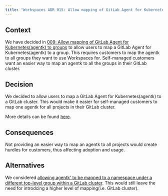 ```yaml
---
title: "Workspaces ADR 015: Allow mapping of GitLab Agent for Kubernetes(agentk) to GitLab Cluster"
---
```


## Context

We have decided in [009: Allow mapping of GitLab Agent for Kubernetes(agentk) to groups](./009_allow_mapping_of_agentk_to_groups.md)
to allow users to map a GitLab Agent for Kubernetes(agentk) to a group.
This requires customers to map the agentk to all groups they want to use Workspaces for.
Self-managed customers want an easier way to map an agentk to all the groups in their GitLab cluster.

## Decision

We decided to allow users to map a GitLab Agent for Kubernetes(agentk) to a GitLab cluster.
This would make it easier for self-managed customers to map one agentk for all projects in their GitLab cluster.

More details can be found [here](https://gitlab.com/groups/gitlab-org/-/epics/16485).

## Consequences

Not providing an easier way to map an agentk to all projects would create hurdles for customers,
thus affecting adoption and usage.

## Alternatives

We considered [allowing agentk' to be mapped to a namespace under a different top-level group within a GitLab cluster](https://gitlab.com/gitlab-org/gitlab/-/issues/463455).
This would still leave the need for introdcing a higher level of mapping(i.e. GitLab cluster).
